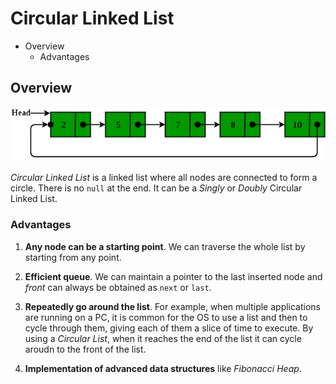 # Circular Linked List

* Overview
  * Advantages

## Overview

![](2021-07-10-11-31-15.png)

*Circular Linked List* is a linked list where all nodes are connected to form a circle. There is no `null` at the end. It can be a *Singly* or *Doubly* Circular Linked List.

### Advantages

1. **Any node can be a starting point**. We can traverse the whole list by starting from any point.

2. **Efficient queue**. We can maintain a pointer to the last inserted node and *front* can always be obtained as `next` or `last`.

3. **Repeatedly go around the list**. For example, when multiple applications are running on a PC, it is common for the OS to use a list and then to cycle through them, giving each of them a slice of time to execute. By using a *Circular List*, when it reaches the end of the list it can cycle aroudn to the front of the list.

4. **Implementation of advanced data structures** like *Fibonacci Heap*.
